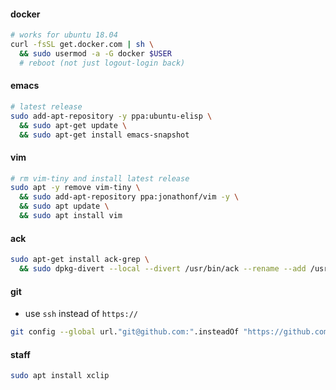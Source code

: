 #### docker
```sh
# works for ubuntu 18.04
curl -fsSL get.docker.com | sh \
  && sudo usermod -a -G docker $USER
  # reboot (not just logout-login back)
```

#### emacs
```sh
# latest release
sudo add-apt-repository -y ppa:ubuntu-elisp \
  && sudo apt-get update \
  && sudo apt-get install emacs-snapshot
```

#### vim
```sh
# rm vim-tiny and install latest release
sudo apt -y remove vim-tiny \
  && sudo add-apt-repository ppa:jonathonf/vim -y \
  && sudo apt update \
  && sudo apt install vim
```

#### ack
```sh
sudo apt-get install ack-grep \
  && sudo dpkg-divert --local --divert /usr/bin/ack --rename --add /usr/bin/ack-grep
```

#### git
*  use `ssh` instead of `https://`
```sh
git config --global url."git@github.com:".insteadOf "https://github.com/"
```

#### staff
```sh
sudo apt install xclip
```
